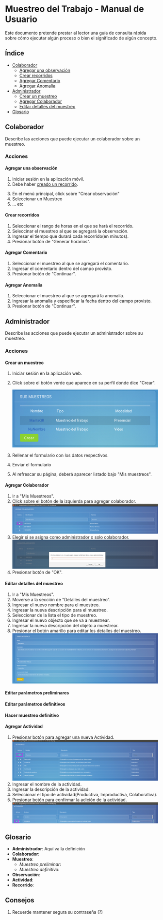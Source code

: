 Muestreo del Trabajo - Manual de Usuario
===

Este documento pretende prestar al lector una guía de consulta rápida sobre cómo ejecutar algún proceso o bien el significado de algún concepto.

## Índice
<!-- Los links, deben ir en minúscula y los espacios se sustituyen por guiones -->
<!-- La anidación de hace con separaciones de 2 espacios -->
- [Colaborador](#colaborador)
  - [Agregar una observación](#agregar-una-observación)
  - [Crear recorridos](#crear-recorridos)
  - [Agregar Comentario](#agregar-comentario)
  - [Agregar Anomalía](#agregar-anomalía)
- [Administrador](#administrador)
  - [Crear un muestreo](#crear-un-muestreo)
  - [Agregar Colaborador](#agregar-colaborador)
  - [Editar detalles del muestreo](#editar-detalles-del-muestreo)
- [Glosario](#glosario)


## Colaborador
Describe las acciones que puede ejecutar un colaborador sobre un muestreo.

### Acciones

#### Agregar una observación
1. Iniciar sesión en la aplicación móvil.
2. Debe haber [creado un recorrido](#crear-recorridos).
<!-- Ojo que los números no importan. Solo el 1 debe ir de primero. -->
3. En el menú principal, click sobre "Crear observación"
7. Seleccionar un Muestreo
5. ... etc

#### Crear recorridos
1. Seleccionar el rango de horas en el que se hará el recorrido.
2. Seleccinar el muestreo al que se agregará la observación.
3. Ingresar el tiempo que durará cada recorrido(en minutos).
4. Presionar botón de "Generar horarios".

#### Agregar Comentario
1. Seleccionar el muestreo al que se agregará el comentario.
2. Ingresar el comentario dentro del campo provisto.
3. Presionar botón de "Continuar".

#### Agregar Anomalía
1. Seleccionar el muestreo al que se agregará la anomalía.
2. Ingresar la anomalía y especificar la fecha dentro del campo provisto.
3. Presionar botón de "Continuar".

## Administrador
Describe las acciones que puede ejecutar un administrador sobre su muestreo.

### Acciones

#### Crear un muestreo
1. Iniciar sesión en la aplicación web.
2. Click sobre el botón verde que aparece en su perfil donde dice "Crear".
    <!-- Ojo que lleva 4 espacios, para mantener la jerarquía -->
    ![botonCrearMuestreo](./img/crearMuestreo2.png)

3. Rellenar el formulario con los datos respectivos.
4. Enviar el formulario
5. Al refrescar su página, deberá aparecer listado bajo "Mis muestreos".

#### Agregar Colaborador
1. Ir a "Mis Muestreos".
2. Click sobre el botón de la izquierda para agregar colaborador.
    <!-- Ojo que lleva 4 espacios, para mantener la jerarquía -->
    ![botonCrearMuestreo](./img/addCollaborators1.png)
3. Elegir si se asigna como administrador o solo colaborador.
    ![botonCrearMuestreo](./img/selectAsAdmin.png)
4. Presionar botón de "OK".

#### Editar detalles del muestreo
1. Ir a "Mis Muestreos".
2. Moverse a la sección de "Detalles del muestreo".
3. Ingresar el nuevo nombre para el muestreo.
4. Ingresar la nueva descripción para el muestreo.
5. Seleccionar de la lista el tipo de muestreo.
6. Ingresar el nuevo objecto que se va a muestrear.
7. Ingresar la nueva descripción del objeto a muestrear.
8. Presionar el botón amarillo para editar los detalles del muestreo.
  ![botonCrearMuestreo](./img/editDetails.png)

#### Editar parámetros preliminares


#### Editar parámetros definitivos


#### Hacer muestreo definitivo

#### Agregar Actividad
1. Presionar botón para agregar una nueva Actividad.
   ![botonCrearMuestreo](./img/addActivity.png)
2. Ingresar el nombre de la actividad.
3. Ingresar la descripción de la actividad.
4. Seleccionar el tipo de actividad(Productiva, Improductiva, Colaborativa).
5. Presionar botón para confirmar la adición de la actividad.
   ![botonCrearMuestreo](./img/confirmNewActivity.png)




## Glosario
- __Administrador__: Aquí va la definición
- __Colaborador__:
- __Muestreo__:
  - _Muestreo preliminar_:
  - _Muestreo definitivo_:
- __Observación__:
- __Actividad__:
- __Recorrido__:

## Consejos
1. Recuerde mantener segura su contraseña (?)
